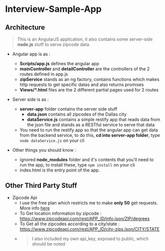 # Interview-Sample-App

## Architecture

> This is an AngularJS application, it also contains some server-side **node.js** stuff to serve zipcode data.

- Angular app is as :
    - **Scripts/app.js** defines the angular app
    - **mainController** and **detailController** are the controllers of the 2 routes defined in app.js
    - **zipService** stands as an ng factory, contains functions which makes http requests to get specific datas and also returns promises
    - **Views/*.html** files are the 2 different partial pages used for 2 routes

- Server side is as :
    - **server-app** folder contains the server side stuff
        - **data.json** contains all zipcodes of the Dallas city
        - **dataService.js** contains a simple restify app that reads data from the json file and stands as a RESTful service to serve that data
    - You need to run the restify app so that the angular app can get data from the backend service, to do this, **cd into server-app folder**, type `node dataService.js` on your cli

- Other things you should know :
    - ignored **node_modules** folder and it's contents that you'll need to run the app, to install these, type `npm install` on your cli
    - index.html is the entry point of the app.

## Other Third Party Stuff
- Zipcode Api
    - I use the free plan which restricts me to make **only 50** get requests. More info [here](https://www.zipcodeapi.com/)
    - To Get location information by zipcode : https://www.zipcodeapi.com/rest/APP_ID/info.json/ZIP/degrees
    - To Get all the zipcodes according to a city/state : https://www.zipcodeapi.com/rest/APP_ID/city-zips.json/CITY/STATE
    - > I also included my own api_key, exposed to public, which should be noted


